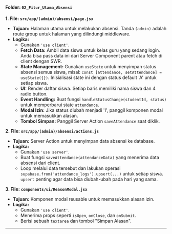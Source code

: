 #### **Folder: `02_Fitur_Utama_Absensi`**

**1. File: `src/app/(admin)/absensi/page.jsx`**

  * **Tujuan:** Halaman utama untuk melakukan absensi. Tanda `(admin)` adalah route group untuk halaman yang dilindungi middleware.
  * **Logika:**
      * Gunakan `'use client'`.
      * **Fetch Data:** Ambil data siswa untuk kelas guru yang sedang login. Anda bisa pass data ini dari Server Component parent atau fetch di client dengan SWR.
      * **State Management:** Gunakan `useState` untuk menyimpan status absensi semua siswa, misal: `const [attendance, setAttendance] = useState({})`. Inisialisasi state ini dengan status default 'A' untuk setiap siswa.
      * **UI:** Render daftar siswa. Setiap baris memiliki nama siswa dan 4 radio button.
      * **Event Handling:** Buat fungsi `handleStatusChange(studentId, status)` untuk memperbarui state `attendance`.
      * **Modal Izin:** Jika status diubah menjadi 'I', panggil komponen modal untuk memasukkan alasan.
      * **Tombol Simpan:** Panggil Server Action `saveAttendance` saat diklik.

**2. File: `src/app/(admin)/absensi/actions.js`**

  * **Tujuan:** Server Action untuk menyimpan data absensi ke database.
  * **Logika:**
      * Gunakan `'use server'`.
      * Buat fungsi `saveAttendance(attendanceData)` yang menerima data absensi dari client.
      * Loop melalui data tersebut dan lakukan operasi `supabase.from('attendance_logs').upsert(...)` untuk setiap siswa. `upsert` penting agar data bisa diubah-ubah pada hari yang sama.

**3. File: `components/ui/ReasonModal.jsx`**

  * **Tujuan:** Komponen modal reusable untuk memasukkan alasan izin.
  * **Logika:**
      * Gunakan `'use client'`.
      * Menerima props seperti `isOpen`, `onClose`, dan `onSubmit`.
      * Berisi sebuah `textarea` dan tombol "Simpan Alasan".

-----